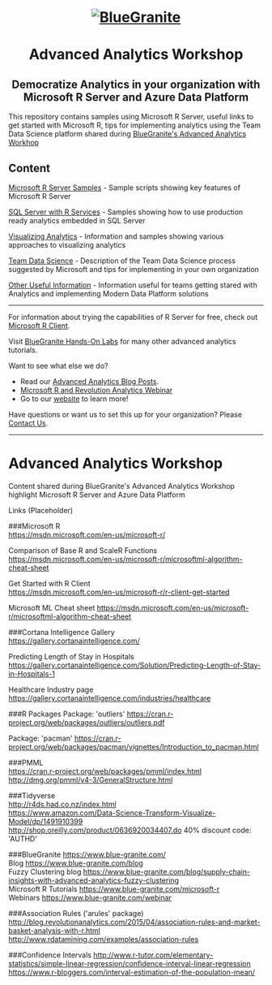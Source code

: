 <head>
<h1 align="center">
  <a href = "http://www.blue-granite.com"><img src="https://www.blue-granite.com/hs-fs/hub/257922/file-2333776730-png/IMG_2015/Blue-Granite-Logo.png?t=1487021913995&width=758&name=Blue-Granite-Logo.png" alt="BlueGranite"></a>
</h1>
<h1 align="center">Advanced Analytics Workshop</h1>
<h2 align="center">Democratize Analytics in your organization with Microsoft R Server and Azure Data Platform</h2>
</head>

This repository contains samples using Microsoft R Server, useful links to get started with Microsoft R, tips for implementing analytics using the Team Data Science platform shared during [BlueGranite's Advanced Analytics Workhop](http://www.blue-granite.com/advanced-analytics-workshop)

Content
-----------------------------------------------------------------------------
[Microsoft R Server Samples](/mrs_samples/) - Sample scripts showing key features of Microsoft R Server

[SQL Server with R Services](/sqlserver_r_samples/) - Samples showing how to use production ready analytics embedded in SQL Server

[Visualizing Analytics](/visual_analytics) - Information and samples showing various approaches to visualizing analytics

[Team Data Science](/teamdatascience/) - Description of the Team Data Science process suggested by Microsoft and tips for implementing in your own organization

[Other Useful Information](/other_useful_info) - Information useful for teams getting stared with Analytics and implementing Modern Data Platform solutions

-----------------------------------------------------------------------------

For information about trying the capabilities of R Server for free, check out [Microsoft R Client](https://msdn.microsoft.com/en-us/microsoft-r/r-client-get-started).
 
Visit [BlueGranite Hands-On Labs](https://www.blue-granite.com/resources/topic/labs) for many other advanced analytics tutorials.

Want to see what else we do?
* Read our [Advanced Analytics Blog Posts](https://www.blue-granite.com/blog/topic/advanced-analytics).
* [Microsoft R and Revolution Analytics Webinar](https://www.blue-granite.com/overview-advanced-analytics-webinar-june-2016)
* Go to our [website](http://www.blue-granite.com/) to learn more!

Have questions or want us to set this up for your organization? Please [Contact Us](https://www.blue-granite.com/contact-us).

-----------------------------------------------------------------------------

# Advanced Analytics Workshop
Content shared during BlueGranite's Advanced Analytics Workshop highlight Microsoft R Server and Azure Data Platform

Links (Placeholder)

###Microsoft R  
<https://msdn.microsoft.com/en-us/microsoft-r/>

Comparison of Base R and ScaleR Functions
<https://msdn.microsoft.com/en-us/microsoft-r/microsoftml-algorithm-cheat-sheet>

Get Started with R Client  
<https://msdn.microsoft.com/en-us/microsoft-r/r-client-get-started>  

Microsoft ML Cheat sheet
<https://msdn.microsoft.com/en-us/microsoft-r/microsoftml-algorithm-cheat-sheet>

###Cortana Intelligence Gallery  
<https://gallery.cortanaintelligence.com/>  

Predicting Length of Stay in Hospitals  
<https://gallery.cortanaintelligence.com/Solution/Predicting-Length-of-Stay-in-Hospitals-1>  

Healthcare Industry page  
<https://gallery.cortanaintelligence.com/industries/healthcare>

###R Packages
Package: 'outliers'
<https://cran.r-project.org/web/packages/outliers/outliers.pdf>

Package: 'pacman'
<https://cran.r-project.org/web/packages/pacman/vignettes/Introduction_to_pacman.html>

###PMML  
<https://cran.r-project.org/web/packages/pmml/index.html>  
<http://dmg.org/pmml/v4-3/GeneralStructure.html>  

###Tidyverse  
<http://r4ds.had.co.nz/index.html>  
<https://www.amazon.com/Data-Science-Transform-Visualize-Model/dp/1491910399>  
<http://shop.oreilly.com/product/0636920034407.do> 40% discount code: 'AUTHD'  

###BlueGranite <https://www.blue-granite.com/>  
Blog <https://www.blue-granite.com/blog>  
Fuzzy Clustering blog <https://www.blue-granite.com/blog/supply-chain-insights-with-advanced-analytics-fuzzy-clustering>  
Microsoft R Tutorials <https://www.blue-granite.com/microsoft-r>  
Webinars <https://www.blue-granite.com/webinar>  

###Association Rules  ('arules' package)
<http://blog.revolutionanalytics.com/2015/04/association-rules-and-market-basket-analysis-with-r.html>  
<http://www.rdatamining.com/examples/association-rules>  

###Confidence Intervals
<http://www.r-tutor.com/elementary-statistics/simple-linear-regression/confidence-interval-linear-regression>  
<https://www.r-bloggers.com/interval-estimation-of-the-population-mean/>  


